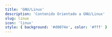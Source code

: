 ```yaml
---
title: 'GNU/Linux'
description: 'Contenido Orientado a GNU/Linux'
slug: linux
icon: 'linux'
style: { background: '#d0074e', color: '#fff' }
---
```

